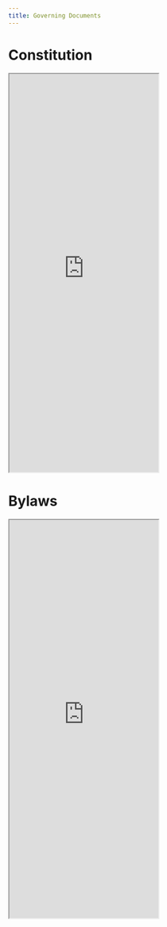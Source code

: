 ```yaml
---
title: Governing Documents
---
```


# Constitution

<iframe height="800" src="https://docs.google.com/document/d/1e4AWtXROSbKLGwapmbjfYM51NeIr_oX9qcZRYTfVOn0/preview">
</iframe><br>

# Bylaws

<iframe height="800" src="https://docs.google.com/document/d/176nP9UvBAMSE4cuy1tL3k6-iry-AoH9vv8aSHahQFuY/preview">
</iframe><br>
